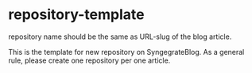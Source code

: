# repository-template
repository name should be the same as URL-slug of the blog article.

This is the template for new repository on SyngegrateBlog.
As a general rule, please create one repository per one article.
